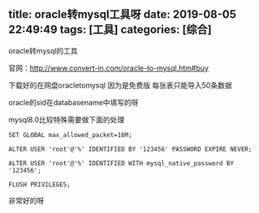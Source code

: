 title: oracle转mysql工具呀
date: 2019-08-05 22:49:49
tags: [工具]
categories: [综合]
---
oracle转mysql的工具

官网：http://www.convert-in.com/oracle-to-mysql.htm#buy

<!--more-->

下载好的在网盘oracletomysql 因为是免费版 每张表只能导入50条数据

oracle的sid在databasename中填写的呀

mysql8.0比较特殊需要做下面的处理

```
SET GLOBAL max_allowed_packet=16M;

ALTER USER 'root'@'%' IDENTIFIED BY '123456' PASSWORD EXPIRE NEVER;

ALTER USER 'root'@'%' IDENTIFIED WITH mysql_native_password BY '123456';

FLUSH PRIVILEGES;
```

非常好的呀